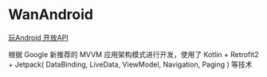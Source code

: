 # WanAndroid

[玩Android 开放API](https://www.wanandroid.com/blog/show/2)

根据 Google 新推荐的 MVVM 应用架构模式进行开发，使用了 Kotlin + Retrofit2 + Jetpack( DataBinding, LiveData, ViewModel, Navigation, Paging ) 等技术
